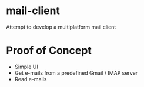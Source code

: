 # mail-client
Attempt to develop a multiplatform mail client

# Proof of Concept

* Simple UI
* Get e-mails from a predefined Gmail / IMAP server
* Read e-mails
